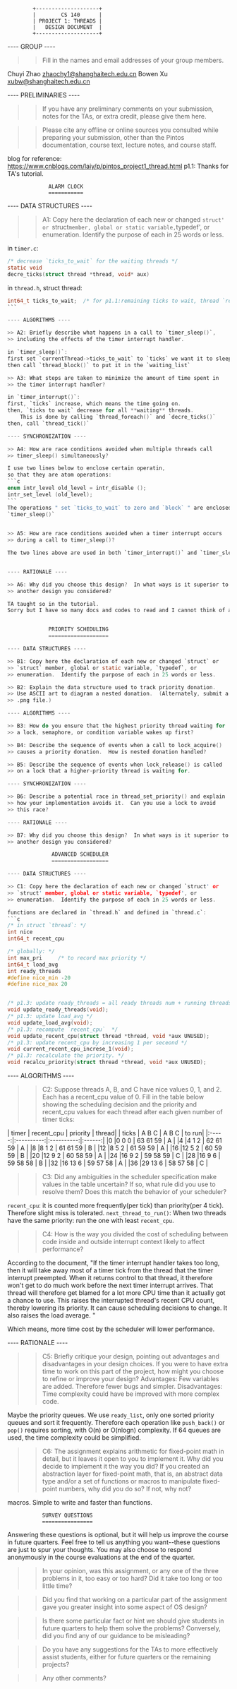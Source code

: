            +--------------------+
            |        CS 140      |
            | PROJECT 1: THREADS |
            |   DESIGN DOCUMENT  |
            +--------------------+

---- GROUP ----

>> Fill in the names and email addresses of your group members.

Chuyi Zhao <zhaochy1@shanghaitech.edu.cn>
Bowen Xu <xubw@shanghaitech.edu.cn>

---- PRELIMINARIES ----

>> If you have any preliminary comments on your submission, notes for the
>> TAs, or extra credit, please give them here.

>> Please cite any offline or online sources you consulted while
>> preparing your submission, other than the Pintos documentation, course
>> text, lecture notes, and course staff.

blog for reference: https://www.cnblogs.com/laiy/p/pintos_project1_thread.html
p1.1: Thanks for TA's tutorial.

                 ALARM CLOCK
                 ===========

---- DATA STRUCTURES ----

>> A1: Copy here the declaration of each new or changed `struct' or
>> `struct` member, global or static variable, `typedef', or
>> enumeration.  Identify the purpose of each in 25 words or less.

in `timer.c`: 
```c
/* decrease `ticks_to_wait` for the waiting threads */
static void
decre_ticks(struct thread *thread, void* aux)
```
in `thread.h`, struct thread: 
````c
int64_t ticks_to_wait;  /* for p1.1:remaining ticks to wait, thread `ready` when 0 */
```

---- ALGORITHMS ----

>> A2: Briefly describe what happens in a call to `timer_sleep()`,
>> including the effects of the timer interrupt handler.

in `timer_sleep()`:
first set `currentThread->ticks_to_wait` to `ticks` we want it to sleep,
then call `thread_block()` to put it in the `waiting_list` 

>> A3: What steps are taken to minimize the amount of time spent in
>> the timer interrupt handler?

in `timer_interrupt()`:
first, `ticks` increase, which means the time going on.
then, `ticks to wait` decrease for all **waiting** threads.
    This is done by calling `thread_foreach()` and `decre_ticks()`
then, call `thread_tick()`

---- SYNCHRONIZATION ----

>> A4: How are race conditions avoided when multiple threads call
>> timer_sleep() simultaneously?

I use two lines below to enclose certain operatin,
so that they are atom operations:
```c
enum intr_level old_level = intr_disable ();
intr_set_level (old_level);
```
The operations " set `ticks_to_wait` to zero and `block` " are enclosed in
`timer_sleep()`
 

>> A5: How are race conditions avoided when a timer interrupt occurs
>> during a call to timer_sleep()?

The two lines above are used in both `timer_interrupt()` and `timer_sleep()`.


---- RATIONALE ----

>> A6: Why did you choose this design?  In what ways is it superior to
>> another design you considered?

TA taught so in the tutorial.
Sorry but I have so many docs and codes to read and I cannot think of another method.


             PRIORITY SCHEDULING
             ===================

---- DATA STRUCTURES ----

>> B1: Copy here the declaration of each new or changed `struct` or
>> `struct` member, global or static variable, `typedef`, or
>> enumeration.  Identify the purpose of each in 25 words or less.

>> B2: Explain the data structure used to track priority donation.
>> Use ASCII art to diagram a nested donation.  (Alternately, submit a
>> .png file.)

---- ALGORITHMS ----

>> B3: How do you ensure that the highest priority thread waiting for
>> a lock, semaphore, or condition variable wakes up first?

>> B4: Describe the sequence of events when a call to lock_acquire()
>> causes a priority donation.  How is nested donation handled?

>> B5: Describe the sequence of events when lock_release() is called
>> on a lock that a higher-priority thread is waiting for.

---- SYNCHRONIZATION ----

>> B6: Describe a potential race in thread_set_priority() and explain
>> how your implementation avoids it.  Can you use a lock to avoid
>> this race?

---- RATIONALE ----

>> B7: Why did you choose this design?  In what ways is it superior to
>> another design you considered?

              ADVANCED SCHEDULER
              ==================

---- DATA STRUCTURES ----

>> C1: Copy here the declaration of each new or changed `struct' or
>> `struct' member, global or static variable, `typedef', or
>> enumeration.  Identify the purpose of each in 25 words or less.

functions are declared in `thread.h` and defined in `thread.c`:
```c
/* in struct `thread`: */
int nice
int64_t recent_cpu

/* globally: */
int max_pri     /* to record max priority */
int64_t load_avg
int ready_threads
#define nice_min -20
#define nice_max 20


/* p1.3: update ready_threads = all ready threads num + running threads(not idle) */
void update_ready_threads(void);
/* p1.3: update load_avg */
void update_load_avg(void);
/* p1.3: recompute `recent_cpu`  */
void update_recent_cpu(struct thread *thread, void *aux UNUSED);
/* p1.3: update recent_cpu by increasing 1 per seceond */
void current_recent_cpu_increse_1(void);
/* p1.3: recalculate the priority. */
void recalcu_priority(struct thread *thread, void *aux UNUSED);
````

---- ALGORITHMS ----

>> C2: Suppose threads A, B, and C have nice values 0, 1, and 2.  Each
>> has a recent_cpu value of 0.  Fill in the table below showing the
>> scheduling decision and the priority and recent_cpu values for each
>> thread after each given number of timer ticks:

| timer | recent_cpu |   priority |  thread|
| ticks |  A   B   C |  A   B   C |  to run|
|:-----:|:----------:|:----------:|:------:|
|0      |0    0    0 | 63  61  59 | A |
|4      |4    1    2 | 62  61  59 | A |
|8      |8    1    2 | 61  61  59 | B |
|12     |8    5    2 | 61  59  59 | A |
|16     |12   5    2 | 60  59  59 | B |
|20     |12   9    2 | 60  58  59 | A |
|24     |16   9    2 | 59  58  59 | C |
|28     |16   9    6 | 59  58  58 | B |
|32     |16   13   6 | 59  57  58 | A |
|36     |29   13   6 | 58  57  58 | C |

>> C3: Did any ambiguities in the scheduler specification make values
>> in the table uncertain?  If so, what rule did you use to resolve
>> them?  Does this match the behavior of your scheduler?

`recent_cpu`: it is counted more frequently(per tick) than priority(per 4 tick).
            Therefore slight miss is tolerated.
`next_thread_to_run()`: When two threads have the same priority: run the one with least `recent_cpu`.

>> C4: How is the way you divided the cost of scheduling between code
>> inside and outside interrupt context likely to affect performance?

According to the document, "If the timer interrupt handler takes too long, then it will take away most of a timer tick from the thread that the timer interrupt preempted. When it returns control to that thread, it therefore won't get to do much work before the next timer interrupt arrives. That thread will therefore get blamed for a lot more CPU time than it actually got a chance to use. This raises the interrupted thread's recent CPU count, thereby lowering its priority. It can cause scheduling decisions to change. It also raises the load average. "

Which means, more time cost by the scheduler will lower performance.

---- RATIONALE ----

>> C5: Briefly critique your design, pointing out advantages and
>> disadvantages in your design choices.  If you were to have extra
>> time to work on this part of the project, how might you choose to
>> refine or improve your design?
Advantages:
    Few variables are added. Therefore fewer bugs and simpler.
Disadvantages:
    Time complexity could have be improved with more complex code.

Maybe the priority queues.
We use `ready_list`, only one sorted priority queues and sort it frequently.
Therefore each operation like `push_back()` or `pop()` requires sorting,
with O(n) or O(nlogn) complexity. If 64 queues are used, the time complexity could be simplified.

>> C6: The assignment explains arithmetic for fixed-point math in
>> detail, but it leaves it open to you to implement it.  Why did you
>> decide to implement it the way you did?  If you created an
>> abstraction layer for fixed-point math, that is, an abstract data
>> type and/or a set of functions or macros to manipulate fixed-point
>> numbers, why did you do so?  If not, why not?

macros. Simple to write and faster than functions.


               SURVEY QUESTIONS
               ================

Answering these questions is optional, but it will help us improve the
course in future quarters.  Feel free to tell us anything you
want--these questions are just to spur your thoughts.  You may also
choose to respond anonymously in the course evaluations at the end of
the quarter.

>> In your opinion, was this assignment, or any one of the three problems
>> in it, too easy or too hard?  Did it take too long or too little time?

>> Did you find that working on a particular part of the assignment gave
>> you greater insight into some aspect of OS design?

>> Is there some particular fact or hint we should give students in
>> future quarters to help them solve the problems?  Conversely, did you
>> find any of our guidance to be misleading?

>> Do you have any suggestions for the TAs to more effectively assist
>> students, either for future quarters or the remaining projects?

>> Any other comments?
